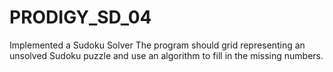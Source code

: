 # PRODIGY_SD_04
Implemented a Sudoku Solver
The program should grid representing an unsolved Sudoku puzzle and use an algorithm to fill in the missing numbers.
